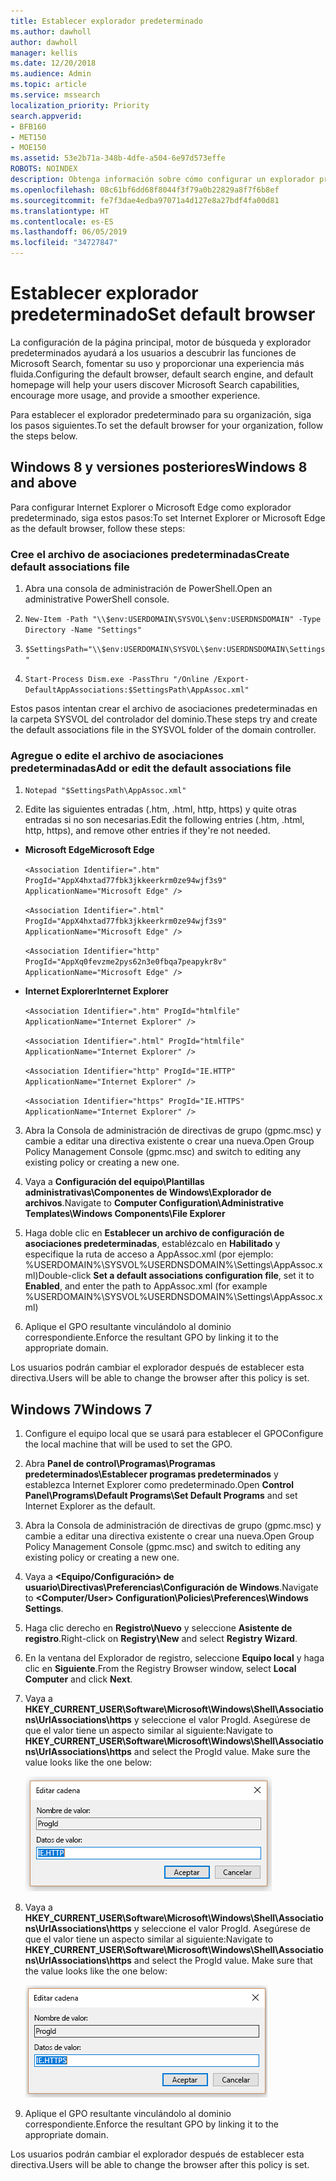 ```yaml
---
title: Establecer explorador predeterminado
ms.author: dawholl
author: dawholl
manager: kellis
ms.date: 12/20/2018
ms.audience: Admin
ms.topic: article
ms.service: mssearch
localization_priority: Priority
search.appverid:
- BFB160
- MET150
- MOE150
ms.assetid: 53e2b71a-348b-4dfe-a504-6e97d573effe
ROBOTS: NOINDEX
description: Obtenga información sobre cómo configurar un explorador predeterminado para su empresa con Microsoft Search.
ms.openlocfilehash: 08c61bf6dd68f8044f3f79a0b22829a8f7f6b8ef
ms.sourcegitcommit: fe7f3dae4edba97071a4d127e8a27bdf4fa00d81
ms.translationtype: HT
ms.contentlocale: es-ES
ms.lasthandoff: 06/05/2019
ms.locfileid: "34727847"
---
```

# <a name="set-default-browser"></a><span data-ttu-id="1666f-103">Establecer explorador predeterminado</span><span class="sxs-lookup"><span data-stu-id="1666f-103">Set default browser</span></span>

  
<span data-ttu-id="1666f-104">La configuración de la página principal, motor de búsqueda y explorador predeterminados ayudará a los usuarios a descubrir las funciones de Microsoft Search, fomentar su uso y proporcionar una experiencia más fluida.</span><span class="sxs-lookup"><span data-stu-id="1666f-104">Configuring the default browser, default search engine, and default homepage will help your users discover Microsoft Search capabilities, encourage more usage, and provide a smoother experience.</span></span>
  
<span data-ttu-id="1666f-105">Para establecer el explorador predeterminado para su organización, siga los pasos siguientes.</span><span class="sxs-lookup"><span data-stu-id="1666f-105">To set the default browser for your organization, follow the steps below.</span></span>
  
## <a name="windows-8-and-above"></a><span data-ttu-id="1666f-106">Windows 8 y versiones posteriores</span><span class="sxs-lookup"><span data-stu-id="1666f-106">Windows 8 and above</span></span>

<span data-ttu-id="1666f-107">Para configurar Internet Explorer o Microsoft Edge como explorador predeterminado, siga estos pasos:</span><span class="sxs-lookup"><span data-stu-id="1666f-107">To set Internet Explorer or Microsoft Edge as the default browser, follow these steps:</span></span>
  
### <a name="create-default-associations-file"></a><span data-ttu-id="1666f-108">Cree el archivo de asociaciones predeterminadas</span><span class="sxs-lookup"><span data-stu-id="1666f-108">Create default associations file</span></span>

1. <span data-ttu-id="1666f-109">Abra una consola de administración de PowerShell.</span><span class="sxs-lookup"><span data-stu-id="1666f-109">Open an administrative PowerShell console.</span></span>
    
2.  `New-Item -Path "\\$env:USERDOMAIN\SYSVOL\$env:USERDNSDOMAIN" -Type Directory -Name "Settings"`
    
3.  `$SettingsPath="\\$env:USERDOMAIN\SYSVOL\$env:USERDNSDOMAIN\Settings"`
    
4.  `Start-Process Dism.exe -PassThru "/Online /Export-DefaultAppAssociations:$SettingsPath\AppAssoc.xml"`
    
<span data-ttu-id="1666f-110">Estos pasos intentan crear el archivo de asociaciones predeterminadas en la carpeta SYSVOL del controlador del dominio.</span><span class="sxs-lookup"><span data-stu-id="1666f-110">These steps try and create the default associations file in the SYSVOL folder of the domain controller.</span></span>
  
### <a name="add-or-edit-the-default-associations-file"></a><span data-ttu-id="1666f-111">Agregue o edite el archivo de asociaciones predeterminadas</span><span class="sxs-lookup"><span data-stu-id="1666f-111">Add or edit the default associations file</span></span>

1. `Notepad "$SettingsPath\AppAssoc.xml"`
    
2. <span data-ttu-id="1666f-112">Edite las siguientes entradas (.htm, .html, http, https) y quite otras entradas si no son necesarias.</span><span class="sxs-lookup"><span data-stu-id="1666f-112">Edit the following entries (.htm, .html, http, https), and remove other entries if they're not needed.</span></span>
    
  - <span data-ttu-id="1666f-113">**Microsoft Edge**</span><span class="sxs-lookup"><span data-stu-id="1666f-113">**Microsoft Edge**</span></span>
    
     `<Association Identifier=".htm" ProgId="AppX4hxtad77fbk3jkkeerkrm0ze94wjf3s9" ApplicationName="Microsoft Edge" />`
  
     `<Association Identifier=".html" ProgId="AppX4hxtad77fbk3jkkeerkrm0ze94wjf3s9" ApplicationName="Microsoft Edge" />`
  
     `<Association Identifier="http" ProgId="AppXq0fevzme2pys62n3e0fbqa7peapykr8v" ApplicationName="Microsoft Edge" />`
    
  - <span data-ttu-id="1666f-114">**Internet Explorer**</span><span class="sxs-lookup"><span data-stu-id="1666f-114">**Internet Explorer**</span></span>
    
     `<Association Identifier=".htm" ProgId="htmlfile" ApplicationName="Internet Explorer" />`
  
     `<Association Identifier=".html" ProgId="htmlfile" ApplicationName="Internet Explorer" />`
  
     `<Association Identifier="http" ProgId="IE.HTTP" ApplicationName="Internet Explorer" />`
  
     `<Association Identifier="https" ProgId="IE.HTTPS" ApplicationName="Internet Explorer" />`
    
3. <span data-ttu-id="1666f-115">Abra la Consola de administración de directivas de grupo (gpmc.msc) y cambie a editar una directiva existente o crear una nueva.</span><span class="sxs-lookup"><span data-stu-id="1666f-115">Open Group Policy Management Console (gpmc.msc) and switch to editing any existing policy or creating a new one.</span></span>
    
1. <span data-ttu-id="1666f-116">Vaya a **Configuración del equipo\Plantillas administrativas\Componentes de Windows\Explorador de archivos**.</span><span class="sxs-lookup"><span data-stu-id="1666f-116">Navigate to **Computer Configuration\Administrative Templates\Windows Components\File Explorer**</span></span>
    
2. <span data-ttu-id="1666f-117">Haga doble clic en **Establecer un archivo de configuración de asociaciones predeterminadas**, establézcalo en **Habilitado** y especifique la ruta de acceso a AppAssoc.xml (por ejemplo: %USERDOMAIN%\SYSVOL\%USERDNSDOMAIN%\Settings\AppAssoc.xml)</span><span class="sxs-lookup"><span data-stu-id="1666f-117">Double-click **Set a default associations configuration file**, set it to **Enabled**, and enter the path to AppAssoc.xml (for example %USERDOMAIN%\SYSVOL\%USERDNSDOMAIN%\Settings\AppAssoc.xml)</span></span>
    
4. <span data-ttu-id="1666f-118">Aplique el GPO resultante vinculándolo al dominio correspondiente.</span><span class="sxs-lookup"><span data-stu-id="1666f-118">Enforce the resultant GPO by linking it to the appropriate domain.</span></span>
    
<span data-ttu-id="1666f-119">Los usuarios podrán cambiar el explorador después de establecer esta directiva.</span><span class="sxs-lookup"><span data-stu-id="1666f-119">Users will be able to change the browser after this policy is set.</span></span>
  
## <a name="windows-7"></a><span data-ttu-id="1666f-120">Windows 7</span><span class="sxs-lookup"><span data-stu-id="1666f-120">Windows 7</span></span>

1. <span data-ttu-id="1666f-121">Configure el equipo local que se usará para establecer el GPO</span><span class="sxs-lookup"><span data-stu-id="1666f-121">Configure the local machine that will be used to set the GPO.</span></span>
    
1. <span data-ttu-id="1666f-122">Abra **Panel de control\Programas\Programas predeterminados\Establecer programas predeterminados** y establezca Internet Explorer como predeterminado.</span><span class="sxs-lookup"><span data-stu-id="1666f-122">Open **Control Panel\Programs\Default Programs\Set Default Programs** and set Internet Explorer as the default.</span></span> 
    
2. <span data-ttu-id="1666f-123">Abra la Consola de administración de directivas de grupo (gpmc.msc) y cambie a editar una directiva existente o crear una nueva.</span><span class="sxs-lookup"><span data-stu-id="1666f-123">Open Group Policy Management Console (gpmc.msc) and switch to editing any existing policy or creating a new one.</span></span>
    
1. <span data-ttu-id="1666f-124">Vaya a **\<Equipo/Configuración\> de usuario\Directivas\Preferencias\Configuración de Windows**.</span><span class="sxs-lookup"><span data-stu-id="1666f-124">Navigate to **\<Computer/User\> Configuration\Policies\Preferences\Windows Settings**.</span></span>
    
2. <span data-ttu-id="1666f-125">Haga clic derecho en **Registro\Nuevo** y seleccione **Asistente de registro**.</span><span class="sxs-lookup"><span data-stu-id="1666f-125">Right-click on **Registry\New** and select **Registry Wizard**.</span></span>
    
3. <span data-ttu-id="1666f-126">En la ventana del Explorador de registro, seleccione **Equipo local** y haga clic en **Siguiente**.</span><span class="sxs-lookup"><span data-stu-id="1666f-126">From the Registry Browser window, select **Local Computer** and click **Next**.</span></span>
    
4. <span data-ttu-id="1666f-p101">Vaya a **HKEY_CURRENT_USER\Software\Microsoft\Windows\Shell\Associations\UrlAssociations\https** y seleccione el valor ProgId. Asegúrese de que el valor tiene un aspecto similar al siguiente:</span><span class="sxs-lookup"><span data-stu-id="1666f-p101">Navigate to **HKEY_CURRENT_USER\Software\Microsoft\Windows\Shell\Associations\UrlAssociations\https** and select the ProgId value. Make sure the value looks like the one below:</span></span> 
    
    ![Seleccione el valor ProgId en Editar cadena](media/f6173dcc-b898-4967-8c40-4b0fe411a92b.png)
  
5. <span data-ttu-id="1666f-p102">Vaya a **HKEY_CURRENT_USER\Software\Microsoft\Windows\Shell\Associations\UrlAssociations\https** y seleccione el valor ProgId. Asegúrese de que el valor tiene un aspecto similar al siguiente:</span><span class="sxs-lookup"><span data-stu-id="1666f-p102">Navigate to **HKEY_CURRENT_USER\Software\Microsoft\Windows\Shell\Associations\UrlAssociations\https** and select the ProgId value. Make sure that the value looks like the one below:</span></span> 
    
    ![Seleccione ProgId para HTTPS en Editar cadena](media/3519e13b-4fe7-4d15-946c-82fd50fc49bb.png)
  
3. <span data-ttu-id="1666f-133">Aplique el GPO resultante vinculándolo al dominio correspondiente.</span><span class="sxs-lookup"><span data-stu-id="1666f-133">Enforce the resultant GPO by linking it to the appropriate domain.</span></span>
    
<span data-ttu-id="1666f-134">Los usuarios podrán cambiar el explorador después de establecer esta directiva.</span><span class="sxs-lookup"><span data-stu-id="1666f-134">Users will be able to change the browser after this policy is set.</span></span>